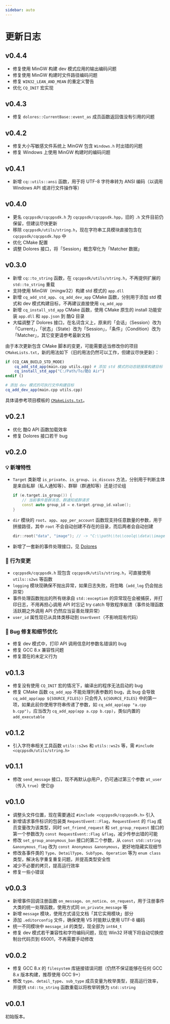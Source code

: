 ```yaml
---
sidebar: auto
---
```


# 更新日志

## v0.4.4

- 修复使用 MinGW 构建 dev 模式应用的输出编码问题
- 修复使用 MinGW 构建时文件路径编码问题
- 修复 `WIN32_LEAN_AND_MEAN` 的重定义警告
- 优化 `CQ_INIT` 宏实现

## v0.4.3

- 修复 `dolores::CurrentBase::event_as` 成员函数返回值没有引用的问题

## v0.4.2

- 修复大小写敏感文件系统上 MinGW 包含 `Windows.h` 时出错的问题
- 修复 Windows 上使用 MinGW 构建时的编码问题

## v0.4.1

- 新增 `cq::utils::ansi` 函数，用于将 UTF-8 字符串转为 ANSI 编码（以调用 Windows API 或进行文件操作等）

## v0.4.0

- 更名 `cqcppsdk/cqcppsdk.h` 为 `cqcppsdk/cqcppsdk.hpp`，旧的 `.h` 文件目前仍保留，但建议尽快更新
- 移除 `cqcppsdk/utils/string.h`，现在字符串工具模块直接包含在 `cqcppsdk/cqcppsdk.hpp` 中
- 优化 CMake 配置
- 调整 Dolores 接口，将「Session」概念窄化为「Matcher 数据」

## v0.3.0

- 新增 `cq::to_string` 函数，在 `cqcppsdk/utils/string.h`，不再提供扩展的 `std::to_string` 重载
- 支持使用 MinGW（mingw32）构建 std 模式的 `app.dll`
- 新增 `cq_add_std_app`、`cq_add_dev_app` CMake 函数，分别用于添加 std 模式和 dev 模式构建目标，不再建议直接使用 `cq_add_app`
- 新增 `cq_install_std_app` CMake 函数，使用 CMake 原生的 install 功能安装 `app.dll` 和 `app.json` 到 酷Q 目录
- 大幅调整了 Dolores 接口，在名词含义上，原来的「会话」（Session）改为「Current」，「状态」（State）改为「Session」，「条件」（Condition）改为「Matcher」，其它变更请参考最新文档

由于本次更新包含 CMake 脚本的变更，可能需要适当修改你的项目 `CMakeLists.txt`，新的用法如下（旧的用法仍然可以工作，但建议尽快更新）：

```cmake
if (CQ_CAN_BUILD_STD_MODE)
    cq_add_std_app(main.cpp utils.cpp) # 添加 std 模式的动态链接库构建目标
    cq_install_std_app("C:/Path/To/酷Q Air")
endif ()

# 添加 dev 模式的可执行文件构建目标
cq_add_dev_app(main.cpp utils.cpp)
```

具体请参考项目模板的 [`CMakeLists.txt`](https://github.com/cqmoe/cqcppsdk-template/blob/master/CMakeLists.txt)。

## v0.2.1

- 优化 酷Q API 函数加载效率
- 修复 Dolores 接口若干 bug

## v0.2.0

### 💡 新增特性

- `Target` 类新增 `is_private`、`is_group`、`is_discuss` 方法，分别用于判断主体是来自私聊（私人通知等）、群聊（群通知等）还是讨论组
  ```cpp
  if (e.target.is_group()) {
      // 当前事件是群消息、群通知或群请求
      const auto group_id = e.target.group_id.value();
  }
  ```
- `dir` 模块的 `root`、`app`、`app_per_account` 函数现支持任意数量的参数，用于拼接路径，其中 `root` 不会自动创建不存在的目录，而后两者会自动创建
  ```cpp
  dir::root("data", "image"); // -> "C:\\path\\to\\coolq\\data\\image\\"
  ```
- 新增了一套新的事件处理接口，见 [Dolores](/dolores/)

### 🔨 行为变更

- `cqcppsdk/cqcppsdk.h` 现包含 `cqcppsdk/utils/string.h`，可直接使用 `utils::s2ws` 等函数
- `logging` 模块现确保不抛出异常，如果日志失败，将忽略（`add_log` 仍会抛出异常）
- 事件处理函数抛出的所有继承自 `std::exception` 的异常现在会被捕获，并打印日志，不用再担心调用 API 时忘记 try catch 导致程序崩溃（事件处理函数活跃期之外调用 API 仍然应当妥善处理异常）
- `user_id` 属性现已从具体类移动到 `UserEvent`（不影响现有代码）

### 🐛 Bug 修复和细节优化

- 修复 dev 模式中，打印 API 调用信息时参数名错误的 bug
- 修复 GCC 8.x 兼容性问题
- 修复潜在的未定义行为

## v0.1.3

- 修复没有使用 `CQ_INIT` 宏的情况下，编译出的程序无法启动的 bug
- 修复 CMake 函数 `cq_add_app` 不能处理列表参数的 bug，此 bug 会导致 `cq_add_app(app ${SOURCE_FILES})` 只会传入 `${SOURCE_FILES}` 中的第一项，如果此前你使用字符串传递了参数，如 `cq_add_app(app "a.cpp b.cpp")`，应当改为 `cq_add_app(app a.cpp b.cpp)`，类似内置的 `add_executable`

## v0.1.2

- 引入字符串相关工具函数 `utils::s2ws` 和 `utils::ws2s` 等，需 `#include <cqcppsdk/utils/string.h>`

## v0.1.1

- 修改 `send_message` 接口，现不再默认@用户，仍可通过第三个参数 `at_user`（传入 `true`）使它@

## v0.1.0

- 调整头文件位置，现在需要通过 `#include <cqcppsdk/cqcppsdk.h>` 引入
- 新增请求事件标识的包装类 `RequestEvent::Flag`，`RequestEvent` 的 `flag` 成员变量改为该类型，同时 `set_friend_request` 和 `set_group_request` 接口的第一个参数改为 `const RequestEvent::Flag &flag`，减少传参出错的可能
- 修改 `set_group_anonymous_ban` 接口的第二个参数，从 `const std::string &anonymous_flag` 改为 `const Anonymous &anonymous`，更好地隐藏实现细节
- 修改各事件类的 `Type`、`DetailType`、`SubType`、`Operation` 等为 `enum class` 类型，解决名字重复重复问题，并提高类型安全性
- 减少不必要的拷贝，提高运行效率
- 修复一些小错误

## v0.0.3

- 新增事件回调注册函数 `on_message`、`on_notice`、`on_request`，用于注册事件大类的统一处理函数，使用方式同 `on_private_message` 等
- 新增 `message` 模块，使用方式请见文档「其它实用模块」部分
- 添加 `.editorconfig` 文件，确保使用 VS 时能默认使用 UTF-8 编码
- 统一不同模块中 `message_id` 的类型，现全部为 `int64_t`
- 修复 dev 模式若干兼容性和字符编码问题，现在 Win32 环境下将自动切换控制台代码页到 65001，不再需要手动修改

## v0.0.2

- 修复 GCC 8.x 的 `filesystem` 库链接错误问题（仍然不保证能够在任何 GCC 8.x 版本构建，推荐使用 GCC 9+）
- 修改 `type`、`detail_type`、`sub_type` 成员变量为枚举类型，提高运行效率，并提供 `std::to_string` 函数重载以将枚举转换为 `std::string`

## v0.0.1

初始版本。
